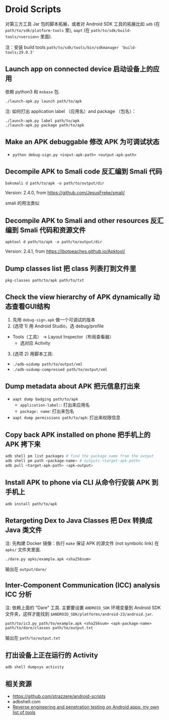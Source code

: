 Droid Scripts
=====

对第三方工具 Jar 包的脚本拓展，或者对 Android SDK 工具的拓展比如 `adb` (在 `path/to/sdk/platform-tools` 里), `aapt` (在 `path/to/sdk/build-tools/<version>` 里面).

注：安装 build tools `path/to/sdk/tools/bin/sdkmanager 'build-tools;29.0.3'`


## Launch app on connected device 启动设备上的应用

依赖 python3 和 `msbase` 包.


```
./launch-apk.py launch path/to/apk
```

注: 如何打出 application label （应用名）and package （包名）：

```
./launch-apk.py label path/to/apk
./launch-apk.py package path/to/apk
```


## Make an APK debuggable 修改 APK 为可调试状态
- `python debug-sign.py <input-apk-path> <output-apk-path>`

## Decompile APK to Smali code 反汇编到 Smali 代码

```
baksmali d path/to/apk -o path/to/output/dir
```

Version: 2.4.0, from https://github.com/JesusFreke/smali/

smali 的用法类似 


## Decompile APK to Smali and other resources 反汇编到 Smali 代码和资源文件

```
apktool d path/to/apk -o path/to/output/dir
```

Version: 2.4.1, from https://ibotpeaches.github.io/Apktool/

## Dump classes list 把 class 列表打到文件里

```
pkg-classes path/to/apk path/to/txt
```

## Check the view hierarchy of APK dynamically 动态查看GUI结构

1. 先用 `debug-sign.apk` 做一个可调试的版本 
2. (选项 1) 用 Android Studio，选 debug/profile
  - Tools（工具） -> Layout Inspector（布局查看器）
    + 选对应 Activity
3. (选项 2) 用脚本工具:
  - `./adb-uidump path/to/output/xml`
  - `./adb-uidump-compressed path/to/output/xml`

## Dump metadata about APK 把元信息打出来

- `aapt dump badging path/to/apk`
  - `application-label:`: 打出来应用名
  - `package: name`: 打出来包名
- `aapt dump permissions path/to/apk`: 打出来权限信息

## Copy back APK installed on phone 把手机上的 APK 拷下来

```bash
adb shell pm list packages # find the package name from the output
adb shell pm path <package-name> # outputs <target-apk-path>
adb pull <target-apk-path> <apk-output>
```

## Install APK to phone via CLI 从命令行安装 APK 到手机上

```
adb install path/to/apk
```

## Retargeting Dex to Java Classes 把 Dex 转换成 Java 类文件

注: 先构建 Docker 镜像：执行 `make` 
保证 APK 的源文件 (not symbolic link) 在 `apks/` 文件夹里面.

```
./dare.py apks/example.apk <sha256sum>
```

输出在 `output/dare/`

## Inter-Component Communication (ICC) analysis ICC 分析

注: 依赖上面的 "Dare" 工具. 主要要设置 `ANDROID_SDK` 环境变量到
Android SDK 文件夹，这样才能找到 `$ANDROID_SDK/platforms/android-23/android.jar`.


```
path/to/ic3.py path/to/example.apk <sha256sum> <apk-package-name> path/to/dare/classes path/to/output.txt
```

输出在 `path/to/output.txt`

## 打出设备上正在运行的 Activity


```
adb shell dumpsys activity
```

## 相关资源

- https://github.com/strazzere/android-scripts
- adbshell.com
- [Reverse engineering and penetration testing on Android apps: my own list of tools](https://www.andreafortuna.org/2019/07/18/reverse-engineering-and-penetration-testing-on-android-apps-my-own-list-of-tools/)
